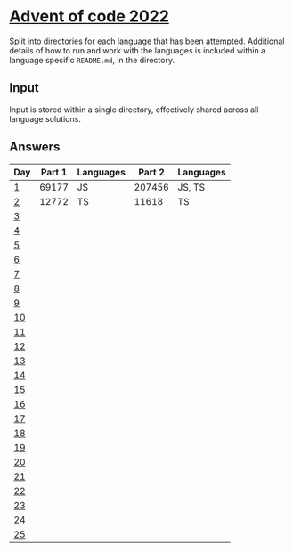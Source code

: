 # [Advent of code 2022](https://adventofcode.com/2022/)

Split into directories for each language that has been attempted. Additional
details of how to run and work with the languages is included within a language
specific `README.md`, in the directory.

## Input

Input is stored within a single directory, effectively shared across all
language solutions.

## Answers

| Day                                        | Part 1  | Languages | Part 2  | Languages |
| ---                                        | ------- | --------- | ------- | --------- |
| [1](https://adventofcode.com/2022/day/1)   | 69177   | JS        | 207456  | JS, TS    |
| [2](https://adventofcode.com/2022/day/2)   | 12772   | TS        | 11618   | TS        |
| [3](https://adventofcode.com/2022/day/3)   |         |           |         |           |
| [4](https://adventofcode.com/2022/day/4)   |         |           |         |           |
| [5](https://adventofcode.com/2022/day/5)   |         |           |         |           |
| [6](https://adventofcode.com/2022/day/6)   |         |           |         |           |
| [7](https://adventofcode.com/2022/day/7)   |         |           |         |           |
| [8](https://adventofcode.com/2022/day/8)   |         |           |         |           |
| [9](https://adventofcode.com/2022/day/9)   |         |           |         |           |
| [10](https://adventofcode.com/2022/day/10) |         |           |         |           |
| [11](https://adventofcode.com/2022/day/11) |         |           |         |           |
| [12](https://adventofcode.com/2022/day/12) |         |           |         |           |
| [13](https://adventofcode.com/2022/day/13) |         |           |         |           |
| [14](https://adventofcode.com/2022/day/14) |         |           |         |           |
| [15](https://adventofcode.com/2022/day/15) |         |           |         |           |
| [16](https://adventofcode.com/2022/day/16) |         |           |         |           |
| [17](https://adventofcode.com/2022/day/17) |         |           |         |           |
| [18](https://adventofcode.com/2022/day/18) |         |           |         |           |
| [19](https://adventofcode.com/2022/day/19) |         |           |         |           |
| [20](https://adventofcode.com/2022/day/20) |         |           |         |           |
| [21](https://adventofcode.com/2022/day/21) |         |           |         |           |
| [22](https://adventofcode.com/2022/day/22) |         |           |         |           |
| [23](https://adventofcode.com/2022/day/23) |         |           |         |           |
| [24](https://adventofcode.com/2022/day/24) |         |           |         |           |
| [25](https://adventofcode.com/2022/day/25) |         |           |         |           |
